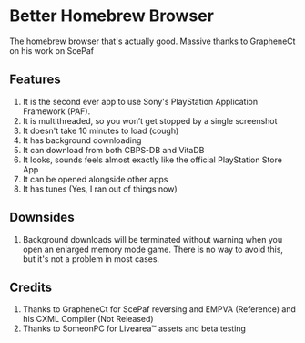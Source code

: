 # Better Homebrew Browser
The homebrew browser that's actually good. Massive thanks to GrapheneCt on his work on ScePaf

## Features
1. It is the second ever app to use Sony's PlayStation Application Framework (PAF).
2. It is multithreaded, so you won’t get stopped by a single screenshot
3. It doesn't take 10 minutes to load (cough)
4. It has background downloading
5. It can download from both CBPS-DB and VitaDB
6. It looks, sounds feels almost exactly like the official PlayStation Store App
7. It can be opened alongside other apps
8. It has tunes (Yes, I ran out of things now)

## Downsides
1. Background downloads will be terminated without warning when you open an enlarged memory mode game. There is no way to avoid this, but it's not a problem in most cases.

## Credits
1. Thanks to GrapheneCt for ScePaf reversing and EMPVA (Reference) and his CXML Compiler (Not Released)
2. Thanks to SomeonPC for Livearea™️ assets and beta testing